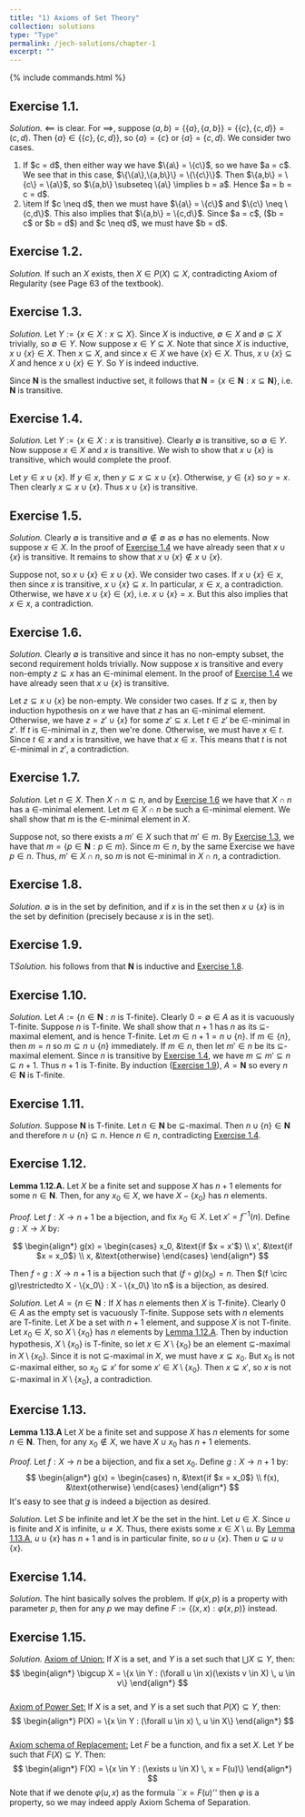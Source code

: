 ```yaml
---
title: "1) Axioms of Set Theory"
collection: solutions
type: "Type"
permalink: /jech-solutions/chapter-1
excerpt: ""
---
```


{% include commands.html %}

<a name="ex1.1"></a>
## Exercise 1.1.
<i>Solution.</i> $\impliedby$ is clear. For $\implies$, suppose $(a,b) = \{\{a\},\{a,b\}\} = \{\{c\},\{c,d\}\} = (c,d)$. Then $\{a\} \in \{\{c\},\{c,d\}\}$, so $\{a\} = \{c\}$ or $\{a\} = \{c,d\}$. We consider two cases.
<ol>
  <li>If $c = d$, then either way we have $\{a\} = \{c\}$, so we have $a = c$. We see that in this case, $\{\{a\},\{a,b\}\} = \{\{c\}\}$. Then $\{a,b\} = \{c\} = \{a\}$, so $\{a,b\} \subseteq \{a\} \implies b = a$. Hence $a = b = c = d$.</li>
        
  <li>\item If $c \neq d$, then we must have $\{a\} = \{c\}$ and $\{c\} \neq \{c,d\}$. This also implies that $\{a,b\} = \{c,d\}$. Since $a = c$, ($b = c$ or $b = d$) and $c \neq d$, we must have $b = d$.</li>
</ol>

<a name="ex1.2"></a>
## Exercise 1.2.
<i>Solution.</i> If such an $X$ exists, then $X \in P(X) \subseteq X$, contradicting Axiom of Regularity (see Page 63 of the textbook).

<a name="ex1.3"></a>
## Exercise 1.3.
<i>Solution.</i> Let $Y := \{x \in X : x \subseteq X\}$. Since $X$ is inductive, $\emptyset \in X$ and $\emptyset \subseteq X$ trivially, so $\emptyset \in Y$. Now suppose $x \in Y \subseteq X$. Note that since $X$ is inductive, $x \cup \{x\} \in X$. Then $x \subseteq X$, and since $x \in X$ we have $\{x\} \in X$. Thus, $x \cup \{x\} \subseteq X$ and hence $x \cup \{x\} \in Y$. So $Y$ is indeed inductive.
    
Since $\boldsymbol{N}$ is the smallest inductive set, it follows that $\boldsymbol{N} = \{x \in \boldsymbol{N} : x \subseteq \boldsymbol{N}\}$, i.e. $\boldsymbol{N}$ is transitive.

<a name="ex1.4"></a>
## Exercise 1.4.
<i>Solution.</i> Let $Y := \{x \in X : x \text{ is transitive}\}$. Clearly $\emptyset$ is transitive, so $\emptyset \in Y$. Now suppose $x \in X$ and $x$ is transitive. We wish to show that $x \cup \{x\}$ is transitive, which would complete the proof.
    
Let $y \in x \cup \{x\}$. If $y \in x$, then $y \subseteq x \subseteq x \cup \{x\}$. Otherwise, $y \in \{x\}$ so $y = x$. Then clearly $x \subseteq x \cup \{x\}$. Thus $x \cup \{x\}$ is transitive.

<a name="ex1.5"></a>
## Exercise 1.5.
<i>Solution.</i> Clearly $\emptyset$ is transitive and $\emptyset \notin \emptyset$ as $\emptyset$ has no elements. Now suppose $x \in X$. In the proof of <a href="#ex1.4">Exercise 1.4</a> we have already seen that $x \cup \{x\}$ is transitive. It remains to show that $x \cup \{x\} \notin x \cup \{x\}$.
    
Suppose not, so $x \cup \{x\} \in x \cup \{x\}$. We consider two cases. If $x \cup \{x\} \in x$, then since $x$ is transitive, $x \cup \{x\} \subseteq x$. In particular, $x \in x$, a contradiction. Otherwise, we have $x \cup \{x\} \in \{x\}$, i.e. $x \cup \{x\} = x$. But this also implies that $x \in x$, a contradiction.

<a name="ex1.6"></a>
## Exercise 1.6.
<i>Solution.</i> Clearly $\emptyset$ is transitive and since it has no non-empty subset, the second requirement holds trivially. Now suppose $x$ is transitive and every non-empty $z \subseteq x$ has an $\in$-minimal element. In the proof of <a href="#ex1.4">Exercise 1.4</a> we have already seen that $x \cup \{x\}$ is transitive. 
    
Let $z \subseteq x \cup \{x\}$ be non-empty. We consider two cases. If $z \subseteq x$, then by induction hypothesis on $x$ we have that $z$ has an $\in$-minimal element. Otherwise, we have $z = z' \cup \{x\}$ for some $z' \subseteq x$. Let $t \in z'$ be $\in$-minimal in $z'$. If $t$ is $\in$-minimal in $z$, then we're done. Otherwise, we must have $x \in t$. Since $t \in x$ and $x$ is transitive, we have that $x \in x$. This means that $t$ is not $\in$-minimal in $z'$, a contradiction.

<a name="ex1.7"></a>
## Exercise 1.7.
<i>Solution.</i> Let $n \in X$. Then $X \cap n \subseteq n$, and by <a href="#ex1.6">Exercise 1.6</a> we have that $X \cap n$ has a $\in$-minimal element. Let $m \in X \cap n$ be such a $\in$-minimal element. We shall show that $m$ is the $\in$-minimal element in $X$.
    
Suppose not, so there exists a $m' \in X$ such that $m' \in m$. By <a href="#ex1.3">Exercise 1.3</a>, we have that $m = \{p \in \boldsymbol{N} : p \in m\}$. Since $m \in n$, by the same Exercise we have $p \in n$. Thus, $m' \in X \cap n$, so $m$ is not $\in$-minimal in $X \cap n$, a contradiction.

<a name="ex1.8"></a>
## Exercise 1.8.
<i>Solution.</i> $\emptyset$ is in the set by definition, and if $x$ is in the set then $x \cup \{x\}$ is in the set by definition (precisely because $x$ is in the set).

<a name="ex1.9"></a>
## Exercise 1.9.
T<i>Solution.</i> his follows from that $\boldsymbol{N}$ is inductive and <a href="#ex1.8">Exercise 1.8</a>. 

<a name="ex1.10"></a>
## Exercise 1.10.
<i>Solution.</i> Let $A := \{n \in \boldsymbol{N} : n \text{ is T-finite}\}$. Clearly $0 = \emptyset \in A$ as it is vacuously T-finite. Suppose $n$ is T-finite. We shall show that $n + 1$ has $n$ as its $\subseteq$-maximal element, and is hence T-finite. Let $m \in n + 1 = n \cup \{n\}$. If $m \in \{n\}$, then $m = n$ so $m \subseteq n \cup \{n\}$ immediately. If $m \in n$, then let $m' \in n$ be its $\subseteq$-maximal element. Since $n$ is transitive by <a href="#ex1.4">Exercise 1.4</a>, we have $m \subseteq m' \subseteq n \subseteq n + 1$. Thus $n + 1$ is T-finite. By induction (<a href="#ex1.9">Exercise 1.9</a>), $A = \boldsymbol{N}$ so every $n \in \boldsymbol{N}$ is T-finite.

<a name="ex1.11"></a>
## Exercise 1.11.
<i>Solution.</i> Suppose $\boldsymbol{N}$ is T-finite. Let $n \in \boldsymbol{N}$ be $\subseteq$-maximal. Then $n \cup \{n\} \in \boldsymbol{N}$ and therefore $n \cup \{n\} \subseteq n$. Hence $n \in n$, contradicting <a href="#ex1.4">Exercise 1.4</a>.

<a name="ex1.12"></a>
## Exercise 1.12.
<a name="lem1.12.A"></a>
<b>Lemma 1.12.A.</b> Let $X$ be a finite set and suppose $X$ has $n + 1$ elements for some $n \in \boldsymbol{N}$. Then, for any $x_0 \in X$, we have $X - \{x_0\}$ has $n$ elements.

<i>Proof.</i> Let $f : X \to n + 1$ be a bijection, and fix $x_0 \in X$. Let $x' = f^{-1}(n)$. Define $g : X \to X$ by:

$$
\begin{align*}
	g(x) = 
		\begin{cases}
            	x_0, &\text{if $x = x'$} \\
            	x', &\text{if $x = x_0$} \\
            	x, &\text{otherwise} 
        	\end{cases}
\end{align*}
$$

Then $f \circ g : X \to n + 1$ is a bijection such that $(f \circ g)(x_0) = n$. Then $(f \circ g)\restrictedto X - \{x_0\} : X - \{x_0\} \to n$ is a bijection, as desired.

<i>Solution.</i> Let $A = \{n \in \boldsymbol{N} : \text{If $X$ has $n$ elements then $X$ is T-finite}\}$. Clearly $0 \in A$ as the empty set is vacuously T-finite. Suppose sets with $n$ elements are T-finite.  Let $X$ be a set with $n + 1$ element, and suppose $X$ is not T-finite. Let $x_0 \in X$, so $X \setminus \{x_0\}$ has $n$ elements by <a href="#lem1.12.A">Lemma 1.12.A</a>. Then by induction hypothesis, $X \setminus \{x_0\}$ is T-finite, so let $x \in X \setminus \{x_0\}$ be an element $\subseteq$-maximal in $X \setminus \{x_0\}$. Since it is not $\subseteq$-maximal in $X$, we must have $x \subsetneq x_0$. But $x_0$ is not $\subseteq$-maximal either, so $x_0 \subsetneq x'$ for some $x' \in X \setminus \{x_0\}$. Then $x \subsetneq x'$, so $x$ is not $\subseteq$-maximal in $X \setminus \{x_0\}$, a contradiction.

<a name="ex1.13"></a>
## Exercise 1.13.
<a name="lem1.13.A"></a>
<b>Lemma 1.13.A</b> Let $X$ be a finite set and suppose $X$ has $n$ elements for some $n \in \boldsymbol{N}$. Then, for any $x_0 \notin X$, we have $X \cup x_0$ has $n + 1$ elements.

<i>Proof.</i> Let $f : X \to n$ be a bijection, and fix a set $x_0$. Define $g : X \to n + 1$ by:
$$    
\begin{align*}
        g(x) = 
        \begin{cases}
            n, &\text{if $x = x_0$} \\
            f(x), &\text{otherwise} 
        \end{cases}
    \end{align*}
$$
It's easy to see that $g$ is indeed a bijection as desired.

<i>Solution.</i> Let $S$ be infinite and let $X$ be the set in the hint. Let $u \in X$. Since $u$ is finite and $X$ is infinite, $u \neq X$. Thus, there exists some $x \in X \setminus u$. By <a href="lem1.13.A">Lemma 1.13.A</a>, $u \cup \{x\}$ has $n + 1$ and is in particular finite, so $u \cup \{x\}$. Then $u \subsetneq u \cup \{x\}$.

<a name="ex1.14"></a>
## Exercise 1.14.
<i>Solution.</i> The hint basically solves the problem. If $\varphi(x,p)$ is a property with parameter $p$, then for any $p$ we may define $F := \{(x,x) : \varphi(x,p)\}$ instead.

<a name="ex1.15"></a>
## Exercise 1.15.
<i>Solution.</i> <u>Axiom of Union:</u> If $X$ is a set, and $Y$ is a set such that $\bigcup X \subseteq Y$, then:
$$    
\begin{align*}
        \bigcup X = \{x \in Y : (\forall u \in x)(\exists v \in X) \, u \in v\}
    \end{align*}
$$    
    <u>Axiom of Power Set:</u> If $X$ is a set, and $Y$ is a set such that $P(X) \subseteq Y$, then:
$$  
  \begin{align*}
        P(X) = \{x \in Y : (\forall u \in x) \, u \in X\}
    \end{align*}
$$    
    <u>Axiom schema of Replacement:</u> Let $F$ be a function, and fix a set $X$. Let $Y$ be such that $F(X) \subseteq Y$. Then:
$$    
\begin{align*}
        F(X) = \{x \in Y : (\exists u \in X) \, x = F(u)\}
    \end{align*}
$$
Note that if we denote $\varphi(u,x)$ as the formula ``$x = F(u)$'' then $\varphi$ is a property, so we may indeed apply Axiom Schema of Separation.
